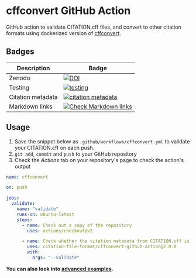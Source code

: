 # cffconvert GitHub Action

GitHub action to validate CITATION.cff files, and convert to other citation formats using dockerized version of [cffconvert](https://pypi.org/project/cffconvert/).

## Badges

| Description | Badge |
| --- | --- |
| Zenodo | [![DOI](https://zenodo.org/badge/DOI/10.5281/zenodo.3993241.svg)](https://doi.org/10.5281/zenodo.3993241) |
| Testing | [![testing](https://github.com/citation-file-format/cffconvert-github-action/workflows/selftest/badge.svg)](https://github.com/citation-file-format/cffconvert-github-action/actions?query=workflow%3A%22selftest%22) |
| Citation metadata | [![citation metadata](https://github.com/citation-file-format/cffconvert-github-action/workflows/cffconvert/badge.svg)](https://github.com/citation-file-format/cffconvert-github-action/actions?query=workflow%3A%22cffconvert%22) |
| Markdown links | [![Check Markdown links](https://github.com/citation-file-format/cffconvert-github-action/actions/workflows/link-check.yml/badge.svg)](https://github.com/citation-file-format/cffconvert-github-action/actions/workflows/link-check.yml) |

## Usage

1. Save the snippet below as ``.github/workflows/cffconvert.yml`` to validate your CITATION.cff on each push.
1. ``git add``, ``commit`` and ``push`` to your GitHub repository
1. Check the _Actions_ tab on your repository's page to check the action's output

```yaml
name: cffconvert

on: push

jobs:
  validate:
    name: "validate"
    runs-on: ubuntu-latest
    steps:
      - name: Check out a copy of the repository
        uses: actions/checkout@v2

      - name: Check whether the citation metadata from CITATION.cff is valid
        uses: citation-file-format/cffconvert-github-action@2.0.0
        with:
          args: "--validate"

```

**You can also look into [advanced examples](README.advanced.md).**
